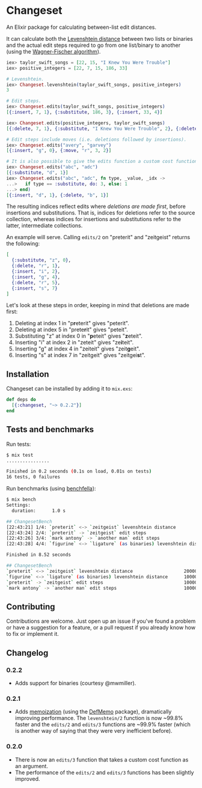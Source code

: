 # Changeset

An Elixir package for calculating between-list edit distances.

It can calculate both the [Levenshtein distance](https://en.wikipedia.org/wiki/Levenshtein_distance) between two lists or binaries and the actual edit steps required to go from one list/binary to another (using the [Wagner-Fischer algorithm](https://en.wikipedia.org/wiki/Wagner%E2%80%93Fischer_algorithm)).

```elixir
iex> taylor_swift_songs = [22, 15, "I Knew You Were Trouble"]
iex> positive_integers = [22, 7, 15, 186, 33]

# Levenshtein.
iex> Changeset.levenshtein(taylor_swift_songs, positive_integers)
3

# Edit steps.
iex> Changeset.edits(taylor_swift_songs, positive_integers)
[{:insert, 7, 1}, {:substitute, 186, 3}, {:insert, 33, 4}]

iex> Changeset.edits(positive_integers, taylor_swift_songs)
[{:delete, 7, 1}, {:substitute, "I Knew You Were Trouble", 2}, {:delete, 33, 4}]

# Edit steps include moves (i.e. deletions followed by insertions).
iex> Changeset.edits("avery", "garvey")
[{:insert, "g", 0}, {:move, "r", 3, 2}]

# It is also possible to give the edits function a custom cost function.
iex> Changeset.edits("abc", "adc")
[{:substitute, "d", 1}]
iex> Changeset.edits("abc", "adc", fn type, _value, _idx ->
...>   if type == :substitute, do: 3, else: 1
...> end)
[{:insert, "d", 1}, {:delete, "b", 1}]
```

The resulting indices reflect edits where *deletions are made first*, before insertions and substitutions. That is, indices for deletions refer to the source collection, whereas indices for insertions and substitutions refer to the latter, intermediate collections.

An example will serve. Calling `edits/2` on "preterit" and "zeitgeist" returns the following:

```elixir
[
  {:substitute, "z", 0},
  {:delete, "r", 1},
  {:insert, "i", 2},
  {:insert, "g", 4},
  {:delete, "r", 5},
  {:insert, "s", 7}
]
```

Let's look at these steps in order, keeping in mind that deletions are made first:

1. Deleting at index 1 in "p**r**eterit" gives "peterit".
2. Deleting at index 5 in "prete**r**it" gives "peteit".
3. Substituting "z" at index 0 in "**p**eteit" gives "**z**eteit".
4. Inserting "i" at index 2 in "zeteit" gives "ze**i**teit".
5. Inserting "g" at index 4 in "zeiteit" gives "zeit**g**eit".
6. Inserting "s" at index 7 in "zeitgeit" gives "zeitgei**s**t".

## Installation

Changeset can be installed by adding it to `mix.exs`:

```elixir
def deps do
  [{:changeset, "~> 0.2.2"}]
end
```

## Tests and benchmarks

Run tests:

```sh
$ mix test
................

Finished in 0.2 seconds (0.1s on load, 0.01s on tests)
16 tests, 0 failures
```

Run benchmarks (using [benchfella](https://github.com/alco/benchfella)):

```sh
$ mix bench
Settings:
  duration:      1.0 s

## ChangesetBench
[22:43:21] 1/4: `preterit` <-> `zeitgeist` levenshtein distance
[22:43:24] 2/4: `preterit` -> `zeitgeist` edit steps
[22:43:26] 3/4: `mark antony` -> `another man` edit steps
[22:43:28] 4/4: `figurine` <-> `ligature` (as binaries) levenshtein distance

Finished in 8.52 seconds

## ChangesetBench
`preterit` <-> `zeitgeist` levenshtein distance                   200000   9.37 µs/op
`figurine` <-> `ligature` (as binaries) levenshtein distance      100000   12.51 µs/op
`preterit` -> `zeitgeist` edit steps                              100000   17.67 µs/op
`mark antony` -> `another man` edit steps                         100000   19.61 µs/op
```

## Contributing

Contributions are welcome. Just open up an issue if you've found a problem or have a suggestion for a feature, or a pull request if you already know how to fix or implement it.

## Changelog

### 0.2.2

* Adds support for binaries (courtesy @mwmiller).

### 0.2.1

* Adds [memoization](https://wiki.haskell.org/Memoization) (using the [DefMemo](https://github.com/os6sense/DefMemo) package), dramatically improving performance. The `levenshtein/2` function is now ~99.8% faster and the `edits/2` and `edits/3` functions are ~99.9% faster (which is another way of saying that they were very inefficient before).

### 0.2.0

* There is now an `edits/3` function that takes a custom cost function as an argument.
* The performance of the `edits/2` and `edits/3` functions has been slightly improved.
